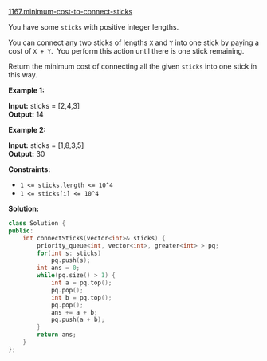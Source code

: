 [1167.minimum-cost-to-connect-sticks](https://leetcode.com/problems/minimum-cost-to-connect-sticks/)  

You have some `sticks` with positive integer lengths.

You can connect any two sticks of lengths `X` and `Y` into one stick by paying a cost of `X + Y`.  You perform this action until there is one stick remaining.

Return the minimum cost of connecting all the given `sticks` into one stick in this way.

**Example 1:**

**Input:** sticks = \[2,4,3\]  
**Output:** 14  

**Example 2:**

**Input:** sticks = \[1,8,3,5\]  
**Output:** 30  

**Constraints:**

*   `1 <= sticks.length <= 10^4`
*   `1 <= sticks[i] <= 10^4`  



**Solution:**  

```cpp
class Solution {
public:
    int connectSticks(vector<int>& sticks) {
        priority_queue<int, vector<int>, greater<int> > pq;
        for(int s: sticks)
            pq.push(s);
        int ans = 0;
        while(pq.size() > 1) {
            int a = pq.top();
            pq.pop();
            int b = pq.top();
            pq.pop();
            ans += a + b;
            pq.push(a + b);
        }
        return ans;
    }
};

```
      